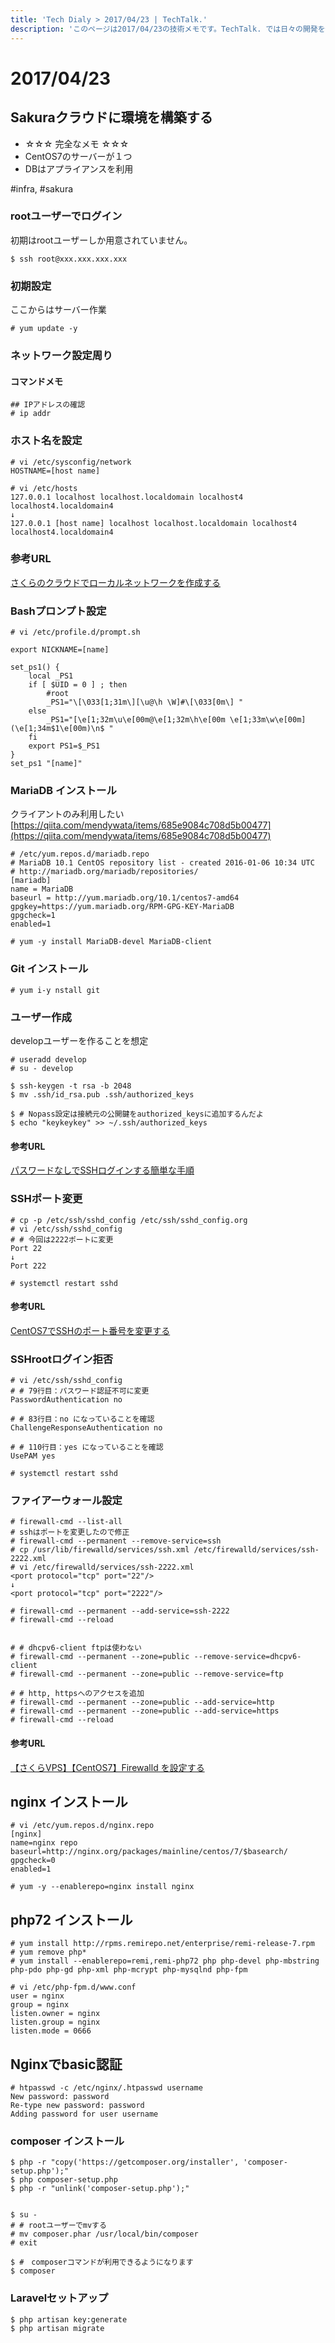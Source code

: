 ```yaml
---
title: 'Tech Dialy > 2017/04/23 | TechTalk.'
description: 'このページは2017/04/23の技術メモです。TechTalk. では日々の開発を個人メモとして残しています。将来に向けて技術ノウハウを蓄積することを目的とします。'
---
```

# 2017/04/23
## Sakuraクラウドに環境を構築する
* ☆☆☆ 完全なメモ ☆☆☆
* CentOS7のサーバーが１つ
* DBはアプライアンスを利用

#infra, #sakura

### rootユーザーでログイン
初期はrootユーザーしか用意されていません。
```
$ ssh root@xxx.xxx.xxx.xxx
```

### 初期設定
ここからはサーバー作業
```
# yum update -y
```

### ネットワーク設定周り
#### コマンドメモ
```
## IPアドレスの確認
# ip addr
```

### ホスト名を設定
```
# vi /etc/sysconfig/network
HOSTNAME=[host name]

# vi /etc/hosts
127.0.0.1 localhost localhost.localdomain localhost4 localhost4.localdomain4
↓
127.0.0.1 [host name] localhost localhost.localdomain localhost4 localhost4.localdomain4
```

### 参考URL
[さくらのクラウドでローカルネットワークを作成する](https://qiita.com/sato-w-m/items/65d46045c4dabbedf91f)


### Bashプロンプト設定
```
# vi /etc/profile.d/prompt.sh

export NICKNAME=[name]

set_ps1() {
    local _PS1
    if [ $UID = 0 ] ; then
        #root
        _PS1="\[\033[1;31m\][\u@\h \W]#\[\033[0m\] "
    else
        _PS1="[\e[1;32m\u\e[00m@\e[1;32m\h\e[00m \e[1;33m\w\e[00m] (\e[1;34m$1\e[00m)\n$ "
    fi
    export PS1=$_PS1
}
set_ps1 "[name]"

```

### MariaDB インストール
クライアントのみ利用したい
[https://qiita.com/mendywata/items/685e9084c708d5b00477](https://qiita.com/mendywata/items/685e9084c708d5b00477)

```
# /etc/yum.repos.d/mariadb.repo
# MariaDB 10.1 CentOS repository list - created 2016-01-06 10:34 UTC
# http://mariadb.org/mariadb/repositories/
[mariadb]
name = MariaDB
baseurl = http://yum.mariadb.org/10.1/centos7-amd64
gpgkey=https://yum.mariadb.org/RPM-GPG-KEY-MariaDB
gpgcheck=1
enabled=1
```

```
# yum -y install MariaDB-devel MariaDB-client
```

### Git インストール
```
# yum i-y nstall git
```

### ユーザー作成
developユーザーを作ることを想定

```
# useradd develop
# su - develop

$ ssh-keygen -t rsa -b 2048
$ mv .ssh/id_rsa.pub .ssh/authorized_keys

$ # Nopass設定は接続元の公開鍵をauthorized_keysに追加するんだよ
$ echo "keykeykey" >> ~/.ssh/authorized_keys
```

#### 参考URL
[パスワードなしでSSHログインする簡単な手順](https://qiita.com/Tanaaaaan/items/50c3f0ddc15c40b750d2)

### SSHポート変更
```
# cp -p /etc/ssh/sshd_config /etc/ssh/sshd_config.org
# vi /etc/ssh/sshd_config
# # 今回は2222ポートに変更
Port 22
↓
Port 222

# systemctl restart sshd
```

#### 参考URL
[CentOS7でSSHのポート番号を変更する](https://qiita.com/fk_2000/items/019b62818e34be973227)

### SSHrootログイン拒否
```
# vi /etc/ssh/sshd_config
# # 79行目：パスワード認証不可に変更
PasswordAuthentication no

# # 83行目：no になっていることを確認
ChallengeResponseAuthentication no

# # 110行目：yes になっていることを確認
UsePAM yes

# systemctl restart sshd
```

### ファイアーウォール設定
```
# firewall-cmd --list-all
# sshはポートを変更したので修正
# firewall-cmd --permanent --remove-service=ssh
# cp /usr/lib/firewalld/services/ssh.xml /etc/firewalld/services/ssh-2222.xml
# vi /etc/firewalld/services/ssh-2222.xml
<port protocol="tcp" port="22"/>
↓
<port protocol="tcp" port="2222"/>

# firewall-cmd --permanent --add-service=ssh-2222
# firewall-cmd --reload


# # dhcpv6-client ftpは使わない
# firewall-cmd --permanent --zone=public --remove-service=dhcpv6-client
# firewall-cmd --permanent --zone=public --remove-service=ftp

# # http, httpsへのアクセスを追加
# firewall-cmd --permanent --zone=public --add-service=http 
# firewall-cmd --permanent --zone=public --add-service=https
# firewall-cmd --reload
```

#### 参考URL
[【さくらVPS】【CentOS7】Firewalld を設定する](https://go-journey.club/archives/5103)

## nginx インストール
```
# vi /etc/yum.repos.d/nginx.repo
[nginx]
name=nginx repo
baseurl=http://nginx.org/packages/mainline/centos/7/$basearch/
gpgcheck=0
enabled=1

# yum -y --enablerepo=nginx install nginx
```

## php72 インストール
```
# yum install http://rpms.remirepo.net/enterprise/remi-release-7.rpm
# yum remove php*
# yum install --enablerepo=remi,remi-php72 php php-devel php-mbstring php-pdo php-gd php-xml php-mcrypt php-mysqlnd php-fpm

# vi /etc/php-fpm.d/www.conf
user = nginx
group = nginx
listen.owner = nginx
listen.group = nginx
listen.mode = 0666
```

## Nginxでbasic認証
```
# htpasswd -c /etc/nginx/.htpasswd username
New password: password
Re-type new password: password
Adding password for user username

```


### composer インストール
```
$ php -r "copy('https://getcomposer.org/installer', 'composer-setup.php');"
$ php composer-setup.php
$ php -r "unlink('composer-setup.php');"


$ su -
# # rootユーザーでmvする
# mv composer.phar /usr/local/bin/composer
# exit

$ #　composerコマンドが利用できるようになります
$ composer
```

### Laravelセットアップ
```
$ php artisan key:generate
$ php artisan migrate
```